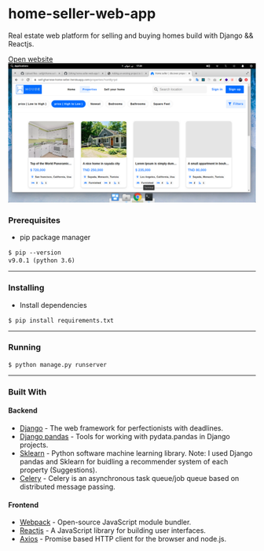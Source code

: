 # home-seller-web-app
Real estate web platform for selling and buying homes build with Django && Reactjs.

[Open website](https://seif-gharrese-home-seller.herokuapp.com)
<img   src="https://github.com/seifgh/home-seller-web-app/blob/master/Screenshot%20from%202020-06-01%2017-20-08.png" />


### Prerequisites

- pip package manager 

```
$ pip --version
v9.0.1 (python 3.6)

```
---
### Installing

- Install dependencies
```
$ pip install requirements.txt

```

---
### Running
```terminal
$ python manage.py runserver
```
---
### Built With
 #### Backend
* [Django](https://www.djangoproject.com/) - The web framework for perfectionists with deadlines.
* [Django pandas](https://pypi.org/project/django-pandas/) - Tools for working with pydata.pandas in Django projects.
* [Sklearn](https://scikit-learn.org/) - Python software machine learning library.
Note: I used Django pandas and Sklearn for buidling a recommender system of each property (Suggestions).
* [Celery](http://www.celeryproject.org/) - Celery is an asynchronous task queue/job queue based on distributed message passing.


 #### Frontend
* [Webpack](https://reactjs.org/) - Open-source JavaScript module bundler.
* [Reactjs](https://reactjs.org/) - A JavaScript library for building user interfaces.
* [Axios](https://github.com/axios/axios) - Promise based HTTP client for the browser and node.js.

